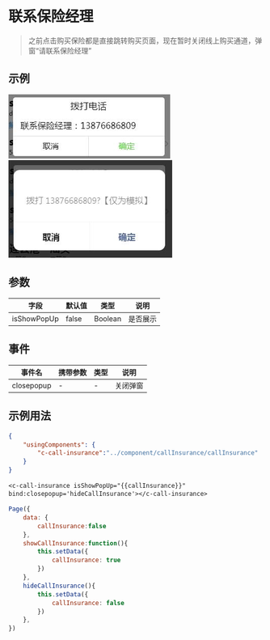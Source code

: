 # 联系保险经理

> 之前点击购买保险都是直接跳转购买页面，现在暂时关闭线上购买通道，弹窗“请联系保险经理”

## 示例
![示例](../img/callInsurance.jpg)
![示例](../img/callInsurance2.jpg)

## 参数
|  字段   | 默认值  |  类型  | 说明 |
|  ----  | ----  |  ----  | ----  |
| isShowPopUp  | false | Boolean | 是否展示  |

## 事件
|  事件名   | 携带参数  |  类型  | 说明 |
|  ----  | ----  |  ----  | ----  |
| closepopup  | - | - | 关闭弹窗  |

## 示例用法

```json
{
	"usingComponents": {
		"c-call-insurance":"../component/callInsurance/callInsurance"
	}
}
```

```wxml
<c-call-insurance isShowPopUp="{{callInsurance}}" bind:closepopup='hideCallInsurance'></c-call-insurance>

```

```js
Page({
    data: {
		callInsurance:false
	},
    showCallInsurance:function(){
        this.setData({
            callInsurance: true
        })
    },
	hideCallInsurance(){
		this.setData({
			callInsurance: false
		})
	},
})
```
